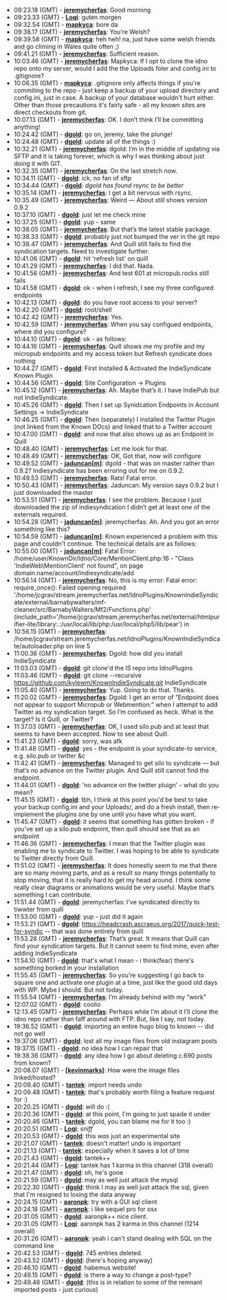 * <a id="09:23.18">09:23.18 (GMT)</a> - __[jeremycherfas](https://github.com/jeremycherfas)__: Good morning
* <a id="09:23.33">09:23.33 (GMT)</a> - __[Loqi](https://github.com/Loqi)__: guten morgen
* <a id="09:32.54">09:32.54 (GMT)</a> - __[mapkyca](https://github.com/mapkyca)__: bore da
* <a id="09:38.17">09:38.17 (GMT)</a> - __[jeremycherfas](https://github.com/jeremycherfas)__: You’re Welsh?
* <a id="09:39.58">09:39.58 (GMT)</a> - __[mapkyca](https://github.com/mapkyca)__: heh heh! na, just have some welsh friends and go climing in Wales quite often ;)
* <a id="09:41.21">09:41.21 (GMT)</a> - __[jeremycherfas](https://github.com/jeremycherfas)__: Sufficient reason.
* <a id="10:03.46">10:03.46 (GMT)</a> - __[jeremycherfas](https://github.com/jeremycherfas)__: Mapkyca: If I opt to clone the idno repo onto my server, would I add the the Uploads foler and config.ini to .gitignore?
* <a id="10:06.35">10:06.35 (GMT)</a> - __[mapkyca](https://github.com/mapkyca)__: .gitignore only affects things if you're commiting to the repo - just keep a backup of your upload directory and config.ini, just in case. A backup of your database wouldn't hurt either. Other than those precautions it's fairly safe - all my known sites are direct checkouts from git.
* <a id="10:07.13">10:07.13 (GMT)</a> - __[jeremycherfas](https://github.com/jeremycherfas)__: OK. I don’t think I’ll be committing anything!
* <a id="10:24.42">10:24.42 (GMT)</a> - __[dgold](https://github.com/dgold)__: go on, jeremy, take the plunge!
* <a id="10:24.48">10:24.48 (GMT)</a> - __[dgold](https://github.com/dgold)__: update all of the things :)
* <a id="10:32.21">10:32.21 (GMT)</a> - __[jeremycherfas](https://github.com/jeremycherfas)__: dgold: I’m in the middle of updating via SFTP and it is taking forever, which is why I was thinking about just doing it with GIT.
* <a id="10:32.35">10:32.35 (GMT)</a> - __[jeremycherfas](https://github.com/jeremycherfas)__: On the last stretch now.
* <a id="10:34.11">10:34.11 (GMT)</a> - __[dgold](https://github.com/dgold)__: ick, no fan of sftp
* <a id="10:34.44">10:34.44 (GMT)</a> - __[dgold](https://github.com/dgold)__: *dgold has found rsync to be better*
* <a id="10:35.14">10:35.14 (GMT)</a> - __[jeremycherfas](https://github.com/jeremycherfas)__: I get a bit nervous with rsync.
* <a id="10:35.49">10:35.49 (GMT)</a> - __[jeremycherfas](https://github.com/jeremycherfas)__: Weird — About still shows version 0.9.2
* <a id="10:37.10">10:37.10 (GMT)</a> - __[dgold](https://github.com/dgold)__: just let me check mine
* <a id="10:37.25">10:37.25 (GMT)</a> - __[dgold](https://github.com/dgold)__: yup - same
* <a id="10:38.05">10:38.05 (GMT)</a> - __[jeremycherfas](https://github.com/jeremycherfas)__: But that’s the latest stable package.
* <a id="10:38.33">10:38.33 (GMT)</a> - __[dgold](https://github.com/dgold)__: probably just not bumped the ver in the git repo
* <a id="10:38.47">10:38.47 (GMT)</a> - __[jeremycherfas](https://github.com/jeremycherfas)__: And Quill still fails to find the syndication targets. Need to investigate further.
* <a id="10:41.06">10:41.06 (GMT)</a> - __[dgold](https://github.com/dgold)__: hit 'refresh list' on quill
* <a id="10:41.29">10:41.29 (GMT)</a> - __[jeremycherfas](https://github.com/jeremycherfas)__: I did that. Nada.
* <a id="10:41.56">10:41.56 (GMT)</a> - __[jeremycherfas](https://github.com/jeremycherfas)__: And test 601 at micropub.rocks still fails
* <a id="10:41.58">10:41.58 (GMT)</a> - __[dgold](https://github.com/dgold)__: ok - when I refresh, I see my three configured endpoints
* <a id="10:42.13">10:42.13 (GMT)</a> - __[dgold](https://github.com/dgold)__: do you have root access to your server?
* <a id="10:42.20">10:42.20 (GMT)</a> - __[dgold](https://github.com/dgold)__: root/shell
* <a id="10:42.42">10:42.42 (GMT)</a> - __[jeremycherfas](https://github.com/jeremycherfas)__: Yes.
* <a id="10:42.59">10:42.59 (GMT)</a> - __[jeremycherfas](https://github.com/jeremycherfas)__: When you say configued endpoints, where did you configure?
* <a id="10:44.10">10:44.10 (GMT)</a> - __[dgold](https://github.com/dgold)__: ok - as follows:
* <a id="10:44.16">10:44.16 (GMT)</a> - __[jeremycherfas](https://github.com/jeremycherfas)__: Quill shows me my profile and my micropub endpoints and my access token but Refresh syndicate does nothing
* <a id="10:44.27">10:44.27 (GMT)</a> - __[dgold](https://github.com/dgold)__: First Installed & Activated the IndieSyndicate Known Plugin
* <a id="10:44.56">10:44.56 (GMT)</a> - __[dgold](https://github.com/dgold)__: Site Configuration -> Plugins
* <a id="10:45.12">10:45.12 (GMT)</a> - __[jeremycherfas](https://github.com/jeremycherfas)__: Ah. Maybe that’s it. I have IndiePub but not IndieSyndicate.
* <a id="10:45.26">10:45.26 (GMT)</a> - __[dgold](https://github.com/dgold)__: Then I set up Synidcation Endpoints in Account Settings -> IndieSyndicate
* <a id="10:46.25">10:46.25 (GMT)</a> - __[dgold](https://github.com/dgold)__: Then (separately) I installed the Twitter Plugin (not linked from the Known DOcs) and linked that to a Twitter account
* <a id="10:47.00">10:47.00 (GMT)</a> - __[dgold](https://github.com/dgold)__: and now that also shows up as an Endpoint in Quill
* <a id="10:48.40">10:48.40 (GMT)</a> - __[jeremycherfas](https://github.com/jeremycherfas)__: Let me look for that.
* <a id="10:48.49">10:48.49 (GMT)</a> - __[jeremycherfas](https://github.com/jeremycherfas)__: OK, Got that, now will configure
* <a id="10:49.52">10:49.52 (GMT)</a> - __[jaduncan[m]](https://github.com/jaduncan[m])__: dgold - that was on master rather than 0.9.2? Indiesyndicate has been erroring out for me on 0.9.2.
* <a id="10:49.53">10:49.53 (GMT)</a> - __[jeremycherfas](https://github.com/jeremycherfas)__: Rats! Fatal error.
* <a id="10:50.43">10:50.43 (GMT)</a> - __[jeremycherfas](https://github.com/jeremycherfas)__: Jaduncan: My version says 0.9.2 but I just downloaded the master
* <a id="10:53.51">10:53.51 (GMT)</a> - __[jeremycherfas](https://github.com/jeremycherfas)__: I see the problem. Because I just downloaded the zip of indiesyndication I didn’t get at least one of the externals required.
* <a id="10:54.28">10:54.28 (GMT)</a> - __[jaduncan[m]](https://github.com/jaduncan[m])__: jeremycherfas: Ah. And you got an error something like this?
* <a id="10:54.59">10:54.59 (GMT)</a> - __[jaduncan[m]](https://github.com/jaduncan[m])__: Known experienced a problem with this page and couldn't continue. The technical details are as follows:
* <a id="10:55.00">10:55.00 (GMT)</a> - __[jaduncan[m]](https://github.com/jaduncan[m])__: Fatal Error: /home/user/KnownDir/Idno/Core/MentionClient.php:16 - "Class 'IndieWeb\MentionClient' not found", on page domain.name/account/indiesyndicate/add
* <a id="10:56.14">10:56.14 (GMT)</a> - __[jeremycherfas](https://github.com/jeremycherfas)__: No, this is my error: Fatal error: require_once(): Failed opening required '/home/jcgrav/stream.jeremycherfas.net/IdnoPlugins/KnownIndieSyndicate/external/barnabywalters/mf-cleaner/src/BarnabyWalters/Mf2/Functions.php' (include_path='/home/jcgrav/stream.jeremycherfas.net/external/htmlpurifier-lite/library:.:/usr/local/lib/php:/usr/local/php5/lib/pear') in
* <a id="10:56.15">10:56.15 (GMT)</a> - __[jeremycherfas](https://github.com/jeremycherfas)__: /home/jcgrav/stream.jeremycherfas.net/IdnoPlugins/KnownIndieSyndicate/autoloader.php on line 5
* <a id="11:00.36">11:00.36 (GMT)</a> - __[jeremycherfas](https://github.com/jeremycherfas)__: Dgold: how did you install IndieSyndicate
* <a id="11:03.03">11:03.03 (GMT)</a> - __[dgold](https://github.com/dgold)__: git clone'd the IS repo into IdnoPlugins
* <a id="11:03.46">11:03.46 (GMT)</a> - __[dgold](https://github.com/dgold)__: git clone --recursive https://github.com/kylewm/KnownIndieSyndicate.git IndieSyndicate
* <a id="11:05.40">11:05.40 (GMT)</a> - __[jeremycherfas](https://github.com/jeremycherfas)__: Yup. Going to do that. Thanks.
* <a id="11:20.02">11:20.02 (GMT)</a> - __[jeremycherfas](https://github.com/jeremycherfas)__: Dgold: I get an error of “Endpoint does not appear to support Micropub or Webmention:” when I attempt to add Twitter as my syndication target. So I’m confused as heck. What is the target? Is it Quill, or Twitter?
* <a id="11:37.03">11:37.03 (GMT)</a> - __[jeremycherfas](https://github.com/jeremycherfas)__: OK, I used silo.pub and at least that seems to have been accepted. Now to see about Quill.
* <a id="11:41.23">11:41.23 (GMT)</a> - __[dgold](https://github.com/dgold)__: sorry, was afk
* <a id="11:41.48">11:41.48 (GMT)</a> - __[dgold](https://github.com/dgold)__: yes - the endpoint is your syndicate-to service, e.g. silo.pub or twitter &c
* <a id="11:42.41">11:42.41 (GMT)</a> - __[jeremycherfas](https://github.com/jeremycherfas)__: Managed to get silo to syndicate — but that’s no advance on the Twitter plugin. And Quill still cannot find the endpoint.
* <a id="11:44.01">11:44.01 (GMT)</a> - __[dgold](https://github.com/dgold)__: 'no advance on the twitter pluign' - what do you mean?
* <a id="11:45.15">11:45.15 (GMT)</a> - __[dgold](https://github.com/dgold)__: tbh, I think at this point you'd be best to take your backup config.ini and your Uploads/, and do a fresh install, then re-implement the plugins one by one until you have what you want.
* <a id="11:45.47">11:45.47 (GMT)</a> - __[dgold](https://github.com/dgold)__: it seems that something has gotten broken - if you've set up a silo.pub endpoint, then quill should see that as an endpoint
* <a id="11:46.36">11:46.36 (GMT)</a> - __[jeremycherfas](https://github.com/jeremycherfas)__: I mean that the Twitter plugin was enabling me to syndicate to Twitter. I was hoping to be able to syndicate to Twitter directly from Quill.
* <a id="11:51.02">11:51.02 (GMT)</a> - __[jeremycherfas](https://github.com/jeremycherfas)__: It does honestly seem to me that there are so many moving parts, and as a result so many things potentially to stop moving, that it is really hard to get my head around. I think some really clear diagrams or animations would be very useful. Maybe that’s something I can contribute.
* <a id="11:51.44">11:51.44 (GMT)</a> - __[dgold](https://github.com/dgold)__: jeremycherfas: I've syndicated directly to tiwwter from quill
* <a id="11:53.00">11:53.00 (GMT)</a> - __[dgold](https://github.com/dgold)__: yup - just did it again
* <a id="11:53.21">11:53.21 (GMT)</a> - __[dgold](https://github.com/dgold)__: https://headcrash.ascraeus.org/2017/quick-test-for-syndic -- that was done entirely from quill
* <a id="11:53.28">11:53.28 (GMT)</a> - __[jeremycherfas](https://github.com/jeremycherfas)__: That’s great. It means that Quill can find your syndication targets. But it cannot seem to find mine, even after adding IndieSyndicate
* <a id="11:54.10">11:54.10 (GMT)</a> - __[dgold](https://github.com/dgold)__: that's what I mean - i think(fear) there's something borked in your installation
* <a id="11:55.45">11:55.45 (GMT)</a> - __[jeremycherfas](https://github.com/jeremycherfas)__: So you’re suggesting I go back to square one and activate one plugin at a time, just like the good old days with WP. Mybe I should. But not today.
* <a id="11:55.54">11:55.54 (GMT)</a> - __[jeremycherfas](https://github.com/jeremycherfas)__: I’m already behind with my “work”
* <a id="12:07.02">12:07.02 (GMT)</a> - __[dgold](https://github.com/dgold)__: coolio
* <a id="12:13.45">12:13.45 (GMT)</a> - __[jeremycherfas](https://github.com/jeremycherfas)__: Perhaps while I’m about it I’ll clone the idno repo rather than faff around with FTP. But, like I say, not today.
* <a id="19:36.52">19:36.52 (GMT)</a> - __[dgold](https://github.com/dgold)__: importing an entire hugo blog to known -- did not go well
* <a id="19:37.06">19:37.06 (GMT)</a> - __[dgold](https://github.com/dgold)__: lost all my image files from old instagram posts
* <a id="19:37.15">19:37.15 (GMT)</a> - __[dgold](https://github.com/dgold)__: no idea how I can repair that
* <a id="19:38.36">19:38.36 (GMT)</a> - __[dgold](https://github.com/dgold)__: any idea how I go about deleting c.690 posts from known?
* <a id="20:08.07">20:08.07 (GMT)</a> - __[[kevinmarks]](https://github.com/[kevinmarks])__: How were the image files linked/hosted?
* <a id="20:09.40">20:09.40 (GMT)</a> - __[tantek](https://github.com/tantek)__: import needs undo
* <a id="20:09.48">20:09.48 (GMT)</a> - __[tantek](https://github.com/tantek)__: that's probably worth filing a feature request for :)
* <a id="20:20.25">20:20.25 (GMT)</a> - __[dgold](https://github.com/dgold)__: will do :(
* <a id="20:20.36">20:20.36 (GMT)</a> - __[dgold](https://github.com/dgold)__: at this point, I'm going to just spade it under
* <a id="20:20.46">20:20.46 (GMT)</a> - __[tantek](https://github.com/tantek)__: dgold, you can blame me for it too :)
* <a id="20:20.51">20:20.51 (GMT)</a> - __[Loqi](https://github.com/Loqi)__: *sniff*
* <a id="20:20.53">20:20.53 (GMT)</a> - __[dgold](https://github.com/dgold)__: this *was* just an experimental site
* <a id="20:21.07">20:21.07 (GMT)</a> - __[tantek](https://github.com/tantek)__: doesn't matter! undo is important
* <a id="20:21.13">20:21.13 (GMT)</a> - __[tantek](https://github.com/tantek)__: especially when it saves a lot of time
* <a id="20:21.43">20:21.43 (GMT)</a> - __[dgold](https://github.com/dgold)__: tantek++
* <a id="20:21.44">20:21.44 (GMT)</a> - __[Loqi](https://github.com/Loqi)__: tantek has 1 karma in this channel (318 overall)
* <a id="20:21.47">20:21.47 (GMT)</a> - __[dgold](https://github.com/dgold)__: oh, he's gone
* <a id="20:21.59">20:21.59 (GMT)</a> - __[dgold](https://github.com/dgold)__: may as well just attack the mysql
* <a id="20:22.30">20:22.30 (GMT)</a> - __[dgold](https://github.com/dgold)__: think I may as well just attack the sql, given that I'm resigned to losing the data anyway
* <a id="20:24.15">20:24.15 (GMT)</a> - __[aaronpk](https://github.com/aaronpk)__: try with a GUI sql client
* <a id="20:24.18">20:24.18 (GMT)</a> - __[aaronpk](https://github.com/aaronpk)__: i like sequel pro for osx
* <a id="20:31.05">20:31.05 (GMT)</a> - __[dgold](https://github.com/dgold)__: aaronpk++ nice client.
* <a id="20:31.05">20:31.05 (GMT)</a> - __[Loqi](https://github.com/Loqi)__: aaronpk has 2 karma in this channel (1214 overall)
* <a id="20:31.26">20:31.26 (GMT)</a> - __[aaronpk](https://github.com/aaronpk)__: yeah i can't stand dealing with SQL on the command line
* <a id="20:42.53">20:42.53 (GMT)</a> - __[dgold](https://github.com/dgold)__: 745 entries deleted.
* <a id="20:43.52">20:43.52 (GMT)</a> - __[dgold](https://github.com/dgold)__: (here's hoping anyway)
* <a id="20:46.10">20:46.10 (GMT)</a> - __[dgold](https://github.com/dgold)__: habemus website!
* <a id="20:49.15">20:49.15 (GMT)</a> - __[dgold](https://github.com/dgold)__: is there a way to change a post-type?
* <a id="20:49.46">20:49.46 (GMT)</a> - __[dgold](https://github.com/dgold)__: (this is in relation to some of the remnant imported posts - just curious)
